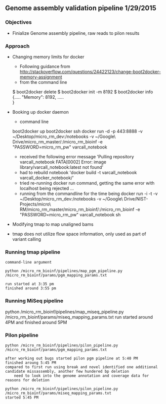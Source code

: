 ## Genome assembly validation pipeline 1/29/2015

### Objectives
* Finialize Genome assembly pipeline, raw reads to pilon results 

### Approach
* Changing memory limits for docker 
	* Following guidance from http://stackoverflow.com/questions/24422123/change-boot2docker-memory-assignment
	* from the command line
	
	$ boot2docker delete
	$ boot2docker init -m 8192
	$ boot2docker info
	{.....
		"Memory": 8192,
	.....	
	}

* Booking up docker daemon
	* command line

	boot2docker up
	boot2docker ssh	
	docker run -d -p 443:8888 -v ~/Desktop/micro_rm_dev:/notebooks -v ~/Google\ Drive/micro_rm_master/:/micro_rm_bioinf -e "PASSWORD=micro_rm_pw" varcall_notebook

	* received the following error message 'Pulling repository varcall_notebook
FATA[0002] Error: image library/varcall_notebook:latest not found'
	* had to rebuild notebook
	'docker build -t varcall_notebook varcall_docker_notebook/'
	* tried re-running docker run command, getting the same error with localhost being rejected ...
	* running from the commandline for the time being
	docker run -i -t -v ~/Desktop/micro_rm_dev:/notebooks -v ~/Google\ Drive/NIST-Projects/micro\ RM/micro_rm_master/micro_rm_bioinf/:/micro_rm_bioinf -e "PASSWORD=micro_rm_pw" varcall_notebook sh

* Modifying tmap to map unaligned bams
* tmap does not utilize flow space information, only used as part of variant calling

### Running tmap pipeline
	command-line argument
	
	python /micro_rm_bioinf/pipelines/map_pgm_pipeline.py /micro_rm_bioinf/params/pgm_mapping_params.txt

	run started at 3:35 pm
	finished around 3:55 pm

### Running MiSeq pipeline
python /micro_rm_bioinf/pipelines/map_miseq_pipeline.py /micro_rm_bioinf/params/miseq_mapping_params.txt
run started around 4PM and finished around 5PM

### Pilon pipeline
	python /micro_rm_bioinf/pipelines/pilon_pipeline.py /micro_rm_bioinf/params/pgm_mapping_params.txt

	after working out bugs started pilon pgm pipeline at 5:40 PM
	finished aroung 5:45 PM
	compared to first run using break and novel identified one additional candidate missassembly, another few hundered bp deletion
		need to look into the genome annotation and coverage data for reasons for deletion

	python /micro_rm_bioinf/pipelines/pilon_pipeline.py /micro_rm_bioinf/params/miseq_mapping_params.txt
	started 5:45 PM

